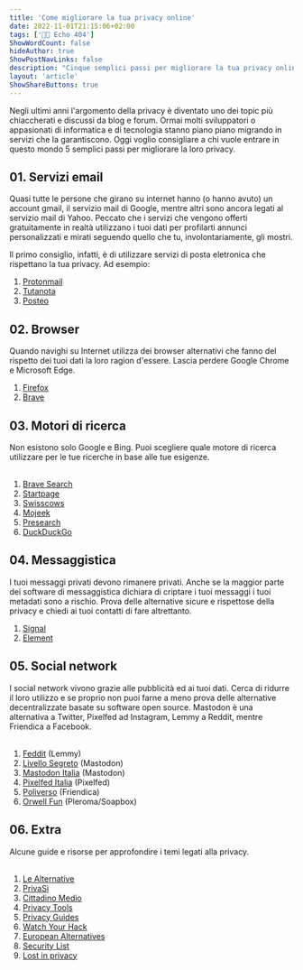 ```yaml
---
title: 'Come migliorare la tua privacy online'
date: 2022-11-01T21:15:06+02:00
tags: ['👨‍💻 Echo 404']
ShowWordCount: false
hideAuthor: true
ShowPostNavLinks: false
description: "Cinque semplici passi per migliorare la tua privacy online utilizzando servizi e software alternativi che tutelano i tuoi dati."
layout: 'article'
ShowShareButtons: true
---
```


Negli ultimi anni l'argomento della privacy è diventato uno dei topic più chiaccherati e discussi da blog e forum. Ormai molti sviluppatori o appasionati di informatica e di tecnologia stanno piano piano migrando in servizi che la garantiscono. Oggi voglio consigliare a chi vuole entrare in questo mondo 5 semplici passi per migliorare la loro privacy.

## 01. Servizi email

Quasi tutte le persone che girano su internet hanno (o hanno avuto) un account gmail, il servizio mail di Google, mentre altri sono ancora legati al servizio mail di Yahoo. Peccato che i servizi che vengono offerti gratuitamente in realtà utilizzano i tuoi dati per profilarti annunci personalizzati e mirati seguendo quello che tu, involontariamente, gli mostri.

Il primo consiglio, infatti, è di utilizzare servizi di posta eletronica che rispettano la tua privacy. Ad esempio:

1. [Protonmail](https://protonmail.com/)
2. [Tutanota](https://tutanota.com/)
3. [Posteo](https://posteo.net/)

## 02. Browser

Quando navighi su Internet utilizza dei browser alternativi che fanno del rispetto dei tuoi dati la loro ragion d'essere. Lascia perdere Google Chrome e Microsoft Edge.

1. [Firefox](https://www.mozilla.org/firefox/)
2. [Brave](https://brave.com/) 

## 03. Motori di ricerca

Non esistono solo Google e Bing. Puoi scegliere quale motore di ricerca utilizzare per le tue ricerche in base alle tue esigenze.<br /><br />


1. [Brave Search](https://search.brave.com/)
2. [Startpage](https://www.startpage.com/)
3. [Swisscows](https://swisscows.com/?culture=it/)
4. [Mojeek](https://www.mojeek.com/)
5. [Presearch](https://presearch.org/)
6. [DuckDuckGo](https://duckduckgo.com/)    
 

## 04. Messaggistica

I tuoi messaggi privati devono rimanere privati. Anche se la maggior parte dei software di messaggistica dichiara di criptare i tuoi messaggi i tuoi metadati sono a rischio. Prova delle alternative sicure e rispettose della privacy e chiedi ai tuoi contatti di fare altrettanto.

1. [Signal](https://signal.org/)
2. [Element](https://element.io/)

## 05. Social network

I social network vivono grazie alle pubblicità ed ai tuoi dati. Cerca di ridurre il loro utilizzo e se proprio non puoi farne a meno prova delle alternative decentralizzate basate su software open source. Mastodon è una alternativa a Twitter, Pixelfed ad Instagram, Lemmy a Reddit, mentre Friendica a Facebook.<br /><br />

1. [Feddit](https://feddit.it/) (Lemmy)
2. [Livello Segreto](https://livellosegreto.it/) (Mastodon)
3. [Mastodon Italia](https://mastodon.uno/) (Mastodon)
4. [Pixelfed Italia](https://pixelfed.uno/) (Pixelfed)
5. [Poliverso](https://poliverso.org/) (Friendica)
6. [Orwell Fun](https://orwell.fun/) (Pleroma/Soapbox)    


## 06. Extra

Alcune guide e risorse per approfondire i temi legati alla privacy.<br /><br />


1. [Le Alternative](https://lista.lealternative.net/)
2. [PrivaSì](https://privasi.eticadigitale.org/)
3. [Cittadino Medio](https://www.cittadinomedio.it/)
4. [Privacy Tools](https://www.privacytools.io/)
5. [Privacy Guides](https://www.privacyguides.org/)
6. [Watch Your Hack](https://watchyourhack.com/)
7. [European Alternatives](https://european-alternatives.eu/)
8. [Security List](https://security-list.js.org/)
9. [Lost in privacy](https://blog.getprivacy.it/)      